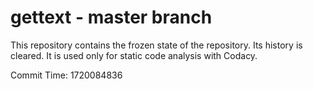 # gettext - master branch

This repository contains the frozen state of the repository.
Its history is cleared. It is used only for static code
analysis with Codacy.

Commit Time: 1720084836